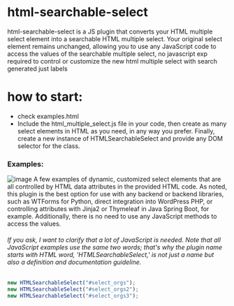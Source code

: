 # html-searchable-select
html-searchable-select is a JS plugin that converts your HTML multiple select element into a searchable HTML multiple select. Your original select element remains unchanged, allowing you to use any JavaScript code to access the values of the searchable multiple select, no javascript exp required to control or customize the new html multiple select with search generated just labels

# how to start:
* check examples.html
* Include the html_multiple_select.js file in your code, then create as many select elements in HTML as you need, in any way you prefer. Finally, create a new instance of HTMLSearchableSelect and provide any DOM selector for the class.

### Examples:
![image](https://github.com/user-attachments/assets/5899bf22-7805-4297-a043-912acf2a4e20)
A few examples of dynamic, customized select elements that are all controlled by HTML data attributes in the provided HTML code. As noted, this plugin is the best option for use with any backend or backend libraries, such as WTForms for Python, direct integration into WordPress PHP, or controlling attributes with Jinja2 or Thymeleaf in Java Spring Boot, for example. Additionally, there is no need to use any JavaScript methods to access the values.

###### If you ask, I want to clarify that a lot of JavaScript is needed. Note that all JavaScript examples use the same two words; that's why the plugin name starts with HTML word, 'HTMLSearchableSelect,' is not just a name but also a definition and documentation guideline.

```javascript
new HTMLSearchableSelect("#select_orgs");
new HTMLSearchableSelect("#select_orgs2");
new HTMLSearchableSelect("#select_orgs3");
```
